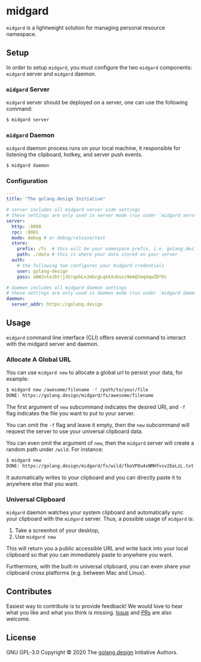 # midgard

`midgard` is a lightweight solution for managing personal resource namespace.

## Setup

In order to setup `midgard`, you must configure the two `midgard` components:
`midgard` server and `midgard` daemon.

### `midgard` Server

`midgard` server should be deployed on a server, one can use the following command:

```sh
$ midgard server
```

### `midgard` Daemon

`midgard` daemon process runs on your local machine, it responsible for
listening the clipboard, hotkey, and server push events.

```sh
$ midgard daemon
```

### Configuration

```yaml
---
title: "The golang.design Initiative"

# server includes all midgard server side settings
# these settings are only used in server mode (run under `midgard serve`)
server:
  http: :8080
  rpc: :8081
  mode: debug # or debug/release/test
  store:
    prefix: /fs  # this will be your namespace prefix, i.e. golang.design/midgard/fs/*
    path: ./data # this is where your data stored on your server
  auth:
    # the following two configures your midgard credentials
    user: golang-design
    pass: aBWJnteJbt!j3G!qehLnJmbcgLqkkXuEusz9m4@JeqUqwZD*Dc

# daemon includes all midgard daemon settings
# these settings are only used in daemon mode (run under `midgard daemon`)
daemon:
  server_addr: https://golang.design
```

## Usage

`midgard` command line interface (CLI) offers several command to interact
with the midgard server and daemon.

### Allocate A Global URL

You can use `midgard new` to allocate a global url to persist your data,
for example:

```sh
$ midgard new /awesome/filename -f /path/to/your/file
DONE: https://golang.design/midgard/fs/awesome/filename
```

The first argument of `new` subcommand indicates the desired URI,
and `-f` flag indicates the file you want to put to your server.

You can omit the `-f` flag and leave it empty, then the `new` subcommand
will request the server to use your universal clipboard data.

You can even omit the argument of `new`, then the `midgard` server will
create a random path under `/wild`. For instance:

```sh
$ midgard new
DONE: https://golang.design/midgard/fs/wild/fboVP8u4xNMHfvsv2EeLzL.txt
```

It automatically writes to your clipboard and you can directly paste
it to anywhere else that you want.

### Universal Clipboard

`midgard` daemon watches your system clipboard and automatically sync
your clipboard with the `midgard` server. Thus, a possible usage of
`midgard` is:

1. Take a screenhot of your desktop,
2. Use `midgard new`

This will return you a public accessible URL and write back into your local
clipboard so that you can immediately paste to anywhere you want.

Furthermore, with the built-in universal clipboard, you can even share
your clipboard cross platforms (e.g. between Mac and Linux).

## Contributes

Easiest way to contribute is to provide feedback! We would love to hear
what you like and what you think is missing.
[Issue](https://github.com/golang-design/midgard/issues/new) and
[PRs](https://github.com/golang-design/midgard/pulls) are also welcome.

## License

GNU GPL-3.0 Copyright &copy; 2020 The [golang.design](https://golang.design) Initiative Authors.